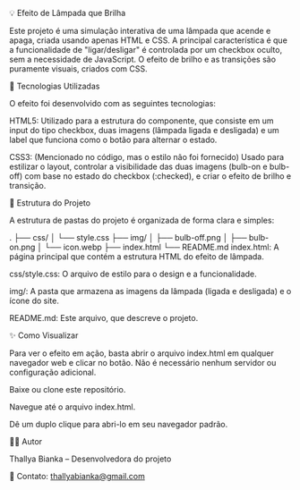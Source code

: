 💡 Efeito de Lâmpada que Brilha

Este projeto é uma simulação interativa de uma lâmpada que acende e apaga, criada usando apenas HTML e CSS. A principal característica é que a funcionalidade de "ligar/desligar" é controlada por um checkbox oculto, sem a necessidade de JavaScript. O efeito de brilho e as transições são puramente visuais, criados com CSS.

🚀 Tecnologias Utilizadas

O efeito foi desenvolvido com as seguintes tecnologias:

HTML5: Utilizado para a estrutura do componente, que consiste em um input do tipo checkbox, duas imagens (lâmpada ligada e desligada) e um label que funciona como o botão para alternar o estado.

CSS3: (Mencionado no código, mas o estilo não foi fornecido) Usado para estilizar o layout, controlar a visibilidade das duas imagens (bulb-on e bulb-off) com base no estado do checkbox (:checked), e criar o efeito de brilho e transição.

📂 Estrutura do Projeto

A estrutura de pastas do projeto é organizada de forma clara e simples:

.
├── css/
│   └── style.css
├── img/
│   ├── bulb-off.png
│   ├── bulb-on.png
│   └── icon.webp
├── index.html
└── README.md
index.html: A página principal que contém a estrutura HTML do efeito de lâmpada.

css/style.css: O arquivo de estilo para o design e a funcionalidade.

img/: A pasta que armazena as imagens da lâmpada (ligada e desligada) e o ícone do site.

README.md: Este arquivo, que descreve o projeto.

✨ Como Visualizar

Para ver o efeito em ação, basta abrir o arquivo index.html em qualquer navegador web e clicar no botão. Não é necessário nenhum servidor ou configuração adicional.

Baixe ou clone este repositório.

Navegue até o arquivo index.html.

Dê um duplo clique para abri-lo em seu navegador padrão.

👩‍💻 Autor

Thallya Bianka – Desenvolvedora do projeto

📧 Contato: thallyabianka@gmail.com
